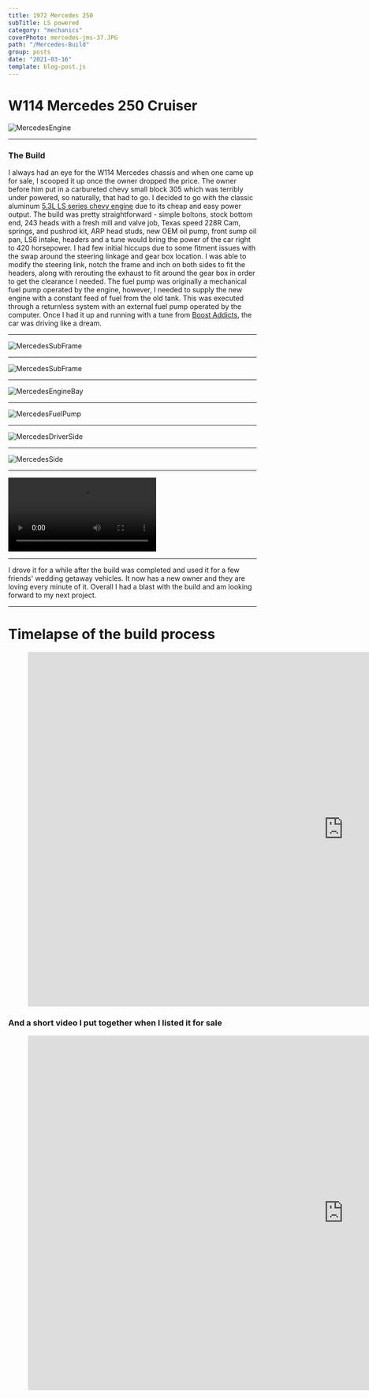 ```yaml
---
title: 1972 Mercedes 250
subTitle: LS powered
category: "mechanics"
coverPhoto: mercedes-jms-37.JPG
path: "/Mercedes-Build"
group: posts
date: "2021-03-16"
template: blog-post.js
---
```

# W114 Mercedes 250 Cruiser


![MercedesEngine](mercedes-jms-37.JPG)

---
### The Build

I always had an eye for the W114 Mercedes chassis and when one came up for sale, I scooped it up once the owner dropped the price. The owner before him put in a carbureted chevy small block 305 which was terribly under powered, so naturally, that had to go. I decided to go with the classic aluminum [5.3L LS series chevy engine](https://en.wikipedia.org/wiki/General_Motors_LS-based_small-block_engine) due to its cheap and easy power output. The build was pretty straightforward - simple boltons, stock bottom end, 243 heads with a fresh mill and valve job, Texas speed 228R Cam, springs, and pushrod kit, ARP head studs, new OEM oil pump, front sump oil pan, LS6 intake, headers and a tune would bring the power of the car right to 420 horsepower. I had few initial hiccups due to some fitment issues with the swap around the steering linkage and gear box location. I was able to modify the steering link, notch the frame and inch on both sides to fit the headers, along with rerouting the exhaust to fit around the gear box in order to get the clearance I needed. The fuel pump was originally a mechanical fuel pump operated by the engine, however, I needed to supply the new engine with a constant feed of fuel from the old tank. This was executed through a returnless system with an external fuel pump operated by the computer. Once I had it up and running with a tune from [Boost Addicts](https://www.boostaddictstn.com/services#LSTUNNING), the car was driving like a dream.

---

![MercedesSubFrame](Mercedes-sub-frame.jpg)

---

![MercedesSubFrame](Mercedes-frame-notching.jpg)

---

![MercedesEngineBay](Mercedes-engine-bay-bottom.jpg)

---

![MercedesFuelPump](Mercedes-fuelpump.jpg)

---

![MercedesDriverSide](DriverSide.JPG)

---

![MercedesSide](PassengerSide.jpeg)

---

<video controls>
  <source src="IMG_3401.MOV" type="video/mp4">
</video>

---


 I drove it for a while after the build was completed and used it for a few friends' wedding getaway vehicles. It now has a new owner and they are loving every minute of it. Overall I had a blast with the build and am looking forward to my next project.

---

# Timelapse of the build process

<!-- blank line -->
<figure class="video_container">
  <iframe width="1280" height="720" src="https://www.youtube.com/embed/19YgtSZUFa0" frameborder="0" allow="accelerometer; autoplay; clipboard-write; encrypted-media; gyroscope; picture-in-picture" allowfullscreen ></iframe>
</figure>
<!-- blank line -->

### And a short video I put together when I listed it for sale

<figure class="video_container">
  <iframe width="1280" height="720" src="https://www.youtube.com/embed/761BoVGhYpo" frameborder="0" allow="accelerometer; autoplay; clipboard-write; encrypted-media; gyroscope; picture-in-picture" allowfullscreen></iframe>
</figure>
